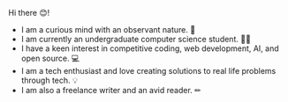 Hi there 😊! 
- I am a curious mind with an observant nature. 🤠
- I am currently an undergraduate computer science student. 👨‍🎓
- I have a keen interest in competitive coding, web development, AI, and open source. 💻
- I am a tech enthusiast and love creating solutions to real life problems through tech. 💡
- I am also a freelance writer and an avid reader. ✏
